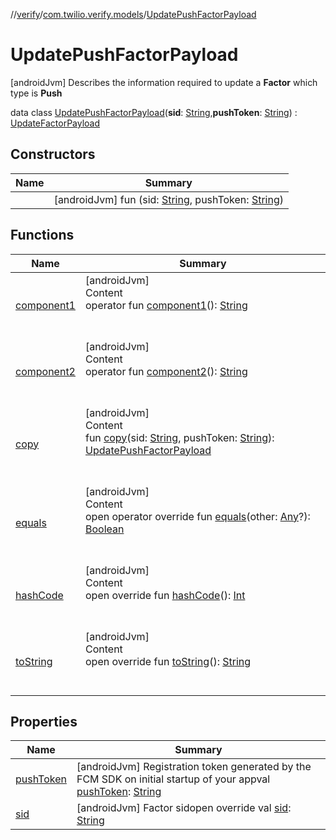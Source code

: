 //[verify](../../index.md)/[com.twilio.verify.models](../index.md)/[UpdatePushFactorPayload](index.md)



# UpdatePushFactorPayload  
 [androidJvm] Describes the information required to update a **Factor** which type is **Push**  
  
data class [UpdatePushFactorPayload](index.md)(**sid**: [String](https://kotlinlang.org/api/latest/jvm/stdlib/kotlin/-string/index.html),**pushToken**: [String](https://kotlinlang.org/api/latest/jvm/stdlib/kotlin/-string/index.html)) : [UpdateFactorPayload](../-update-factor-payload/index.md)   


## Constructors  
  
|  Name|  Summary| 
|---|---|
| [<init>](-init-.md)|  [androidJvm] fun [<init>](-init-.md)(sid: [String](https://kotlinlang.org/api/latest/jvm/stdlib/kotlin/-string/index.html), pushToken: [String](https://kotlinlang.org/api/latest/jvm/stdlib/kotlin/-string/index.html))   <br>


## Functions  
  
|  Name|  Summary| 
|---|---|
| [component1](component1.md)| [androidJvm]  <br>Content  <br>operator fun [component1](component1.md)(): [String](https://kotlinlang.org/api/latest/jvm/stdlib/kotlin/-string/index.html)  <br><br><br>
| [component2](component2.md)| [androidJvm]  <br>Content  <br>operator fun [component2](component2.md)(): [String](https://kotlinlang.org/api/latest/jvm/stdlib/kotlin/-string/index.html)  <br><br><br>
| [copy](copy.md)| [androidJvm]  <br>Content  <br>fun [copy](copy.md)(sid: [String](https://kotlinlang.org/api/latest/jvm/stdlib/kotlin/-string/index.html), pushToken: [String](https://kotlinlang.org/api/latest/jvm/stdlib/kotlin/-string/index.html)): [UpdatePushFactorPayload](index.md)  <br><br><br>
| [equals](https://kotlinlang.org/api/latest/jvm/stdlib/kotlin/-any/equals.html)| [androidJvm]  <br>Content  <br>open operator override fun [equals](https://kotlinlang.org/api/latest/jvm/stdlib/kotlin/-any/equals.html)(other: [Any](https://kotlinlang.org/api/latest/jvm/stdlib/kotlin/-any/index.html)?): [Boolean](https://kotlinlang.org/api/latest/jvm/stdlib/kotlin/-boolean/index.html)  <br><br><br>
| [hashCode](https://kotlinlang.org/api/latest/jvm/stdlib/kotlin/-any/hash-code.html)| [androidJvm]  <br>Content  <br>open override fun [hashCode](https://kotlinlang.org/api/latest/jvm/stdlib/kotlin/-any/hash-code.html)(): [Int](https://kotlinlang.org/api/latest/jvm/stdlib/kotlin/-int/index.html)  <br><br><br>
| [toString](https://kotlinlang.org/api/latest/jvm/stdlib/kotlin/-any/to-string.html)| [androidJvm]  <br>Content  <br>open override fun [toString](https://kotlinlang.org/api/latest/jvm/stdlib/kotlin/-any/to-string.html)(): [String](https://kotlinlang.org/api/latest/jvm/stdlib/kotlin/-string/index.html)  <br><br><br>


## Properties  
  
|  Name|  Summary| 
|---|---|
| [pushToken](index.md#com.twilio.verify.models/UpdatePushFactorPayload/pushToken/#/PointingToDeclaration/)|  [androidJvm] Registration token generated by the FCM SDK on initial startup of your appval [pushToken](index.md#com.twilio.verify.models/UpdatePushFactorPayload/pushToken/#/PointingToDeclaration/): [String](https://kotlinlang.org/api/latest/jvm/stdlib/kotlin/-string/index.html)   <br>
| [sid](index.md#com.twilio.verify.models/UpdatePushFactorPayload/sid/#/PointingToDeclaration/)|  [androidJvm] Factor sidopen override val [sid](index.md#com.twilio.verify.models/UpdatePushFactorPayload/sid/#/PointingToDeclaration/): [String](https://kotlinlang.org/api/latest/jvm/stdlib/kotlin/-string/index.html)   <br>

